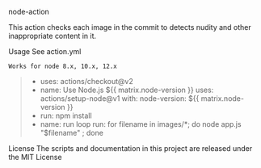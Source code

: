 node-action

This action checks each image in the commit to detects nudity and other inappropriate content in it.

Usage
See action.yml


` Works for node 8.x, 10.x, 12.x `
  
>  - uses: actions/checkout@v2
>   - name: Use Node.js ${{ matrix.node-version }}
>      uses: actions/setup-node@v1
>      with:
>        node-version: ${{ matrix.node-version }}
>    - run: npm install
>    - name: run loop
>      run: for filename in images/*; do node app.js "$filename" ; done


License
The scripts and documentation in this project are released under the MIT License

